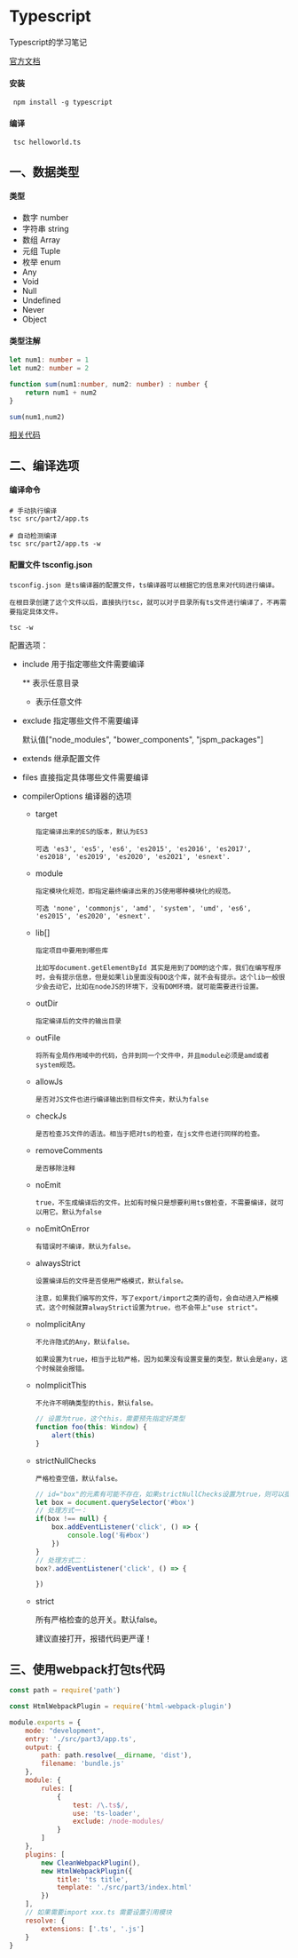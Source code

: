 # Typescript

Typescript的学习笔记

[官方文档](https://www.tslang.cn/docs/handbook/basic-types.html)

#### 安装

```shell
 npm install -g typescript
```

#### 编译

```shell
 tsc helloworld.ts
```

## 一、数据类型

#### 类型

- 数字 number
- 字符串 string
- 数组 Array
- 元组 Tuple
- 枚举 enum
- Any
- Void
- Null
- Undefined
- Never
- Object

#### 类型注解

```typescript
let num1: number = 1
let num2: number = 2

function sum(num1:number, num2: number) : number {
    return num1 + num2
}

sum(num1,num2)
```

[相关代码](./src/part1/type.ts)

## 二、编译选项

#### 编译命令

```shell
# 手动执行编译
tsc src/part2/app.ts

# 自动检测编译
tsc src/part2/app.ts -w
```

#### 配置文件 tsconfig.json

    tsconfig.json 是ts编译器的配置文件，ts编译器可以根据它的信息来对代码进行编译。

    在根目录创建了这个文件以后，直接执行tsc，就可以对子目录所有ts文件进行编译了，不再需要指定具体文件。

```shell
tsc -w
```

配置选项：

- include 用于指定哪些文件需要编译

    ** 表示任意目录

    *  表示任意文件

- exclude 指定哪些文件不需要编译

  默认值["node_modules", "bower_components", "jspm_packages"]
- extends 继承配置文件
- files 直接指定具体哪些文件需要编译
- compilerOptions 编译器的选项

  - target

        指定编译出来的ES的版本，默认为ES3

        可选 'es3', 'es5', 'es6', 'es2015', 'es2016', 'es2017', 'es2018', 'es2019', 'es2020', 'es2021', 'esnext'.
  - module

        指定模块化规范，即指定最终编译出来的JS使用哪种模块化的规范。

        可选 'none', 'commonjs', 'amd', 'system', 'umd', 'es6', 'es2015', 'es2020', 'esnext'.
  - lib[]

        指定项目中要用到哪些库

        比如写document.getElementById 其实是用到了DOM的这个库，我们在编写程序时，会有提示信息，但是如果lib里面没有DO这个库，就不会有提示。这个lib一般很少会去动它，比如在nodeJS的环境下，没有DOM环境，就可能需要进行设置。
  - outDir

        指定编译后的文件的输出目录
  - outFile

        将所有全局作用域中的代码，合并到同一个文件中，并且module必须是amd或者system规范。
  - allowJs

        是否对JS文件也进行编译输出到目标文件夹，默认为false
  - checkJs

        是否检查JS文件的语法。相当于把对ts的检查，在js文件也进行同样的检查。
  - removeComments

        是否移除注释
  - noEmit

        true，不生成编译后的文件。比如有时候只是想要利用ts做检查，不需要编译，就可以用它。默认为false
  - noEmitOnError

        有错误时不编译，默认为false。
  - alwaysStrict

        设置编译后的文件是否使用严格模式，默认false。

        注意，如果我们编写的文件，写了export/import之类的语句，会自动进入严格模式，这个时候就算alwayStrict设置为true，也不会带上"use strict"。
  - noImplicitAny

        不允许隐式的Any，默认false。

        如果设置为true，相当于比较严格，因为如果没有设置变量的类型，默认会是any，这个时候就会报错。
  - noImplicitThis

        不允许不明确类型的this，默认false。

    ```javascript
    // 设置为true，这个this，需要预先指定好类型
    function foo(this: Window) {
        alert(this)
    }
    ```
  - strictNullChecks

        严格检查空值，默认false。

    ```javascript
    // id="box"的元素有可能不存在，如果strictNullChecks设置为true，则可以提前检查到。
    let box = document.querySelector('#box')
    // 处理方式一：
    if(box !== null) {
        box.addEventListener('click', () => {
            console.log('有#box')
        })
    }
    // 处理方式二：
    box?.addEventListener('click', () => {

    })
    ```
  - strict

    所有严格检查的总开关。默认false。

    建议直接打开，报错代码更严谨！

## 三、使用webpack打包ts代码

```javascript
const path = require('path')

const HtmlWebpackPlugin = require('html-webpack-plugin')

module.exports = {
    mode: "development",
    entry: './src/part3/app.ts',
    output: {
        path: path.resolve(__dirname, 'dist'),
        filename: 'bundle.js'
    },
    module: {
        rules: [
            {
                test: /\.ts$/,
                use: 'ts-loader',
                exclude: /node-modules/
            }
        ]
    },
    plugins: [
        new CleanWebpackPlugin(),
        new HtmlWebpackPlugin({
            title: 'ts title',
            template: './src/part3/index.html'
        })
    ],
    // 如果需要import xxx.ts 需要设置引用模块
    resolve: {
        extensions: ['.ts', '.js']
    }
}
```
